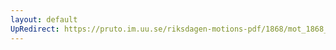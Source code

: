 ```yaml
---
layout: default
UpRedirect: https://pruto.im.uu.se/riksdagen-motions-pdf/1868/mot_1868__ak__310/mot_1868__ak__310-001.pdf
---
```


